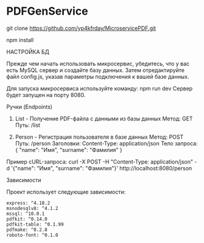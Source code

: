 # PDFGenService

git clone https://github.com/yp4kfrday/MicroservicePDF.git

npm install

НАСТРОЙКА БД

Прежде чем начать использовать микросервис, убедитесь, что у вас есть MySQL сервер и создайте базу данных. Затем отредактируйте файл config.js, указав параметры подключения к вашей базе данных.

Для запуска микросервиса используйте команду:
npm run dev
Сервер будет запущен на порту 8080.

Ручки (Endpoints)
1. List - Получение PDF-файла с данными из базы данных
    Метод: GET
    Путь: /list

2. Person - Регистрация пользователя в базе данных
    Метод: POST
    Путь: /person
    Заголовки: Content-Type: application/json
    Тело запроса:
{
  "name": "Имя",
  "surname": "Фамилия"
}

Пример cURL-запроса:
curl -X POST -H "Content-Type: application/json" -d '{"name": "Имя", "surname": "Фамилия"}' http://localhost:8080/person

Зависимости

Проект использует следующие зависимости:

    express: ^4.18.2
    msnodesqlv8: ^4.1.2
    mssql: ^10.0.1
    pdfkit: ^0.14.0
    pdfkit-table: ^0.1.99
    pdfmake: ^0.2.8
    roboto-font: ^0.1.0
